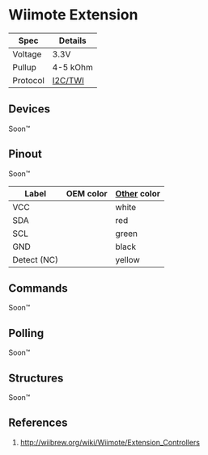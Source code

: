 # Wiimote Extension

Spec | Details
--- | ---
Voltage | 3.3V
Pullup | 4-5 kOhm
Protocol | [I2C/TWI](https://en.wikipedia.org/wiki/I%C2%B2C)

## Devices

Soon&trade;

## Pinout

Soon&trade;

Label | OEM color | [Other](https://www.amazon.com/gp/product/B01MXXU0QV/) color
--- | --- | ---
VCC | | white
SDA | | red
SCL | | green
GND | | black
Detect (NC) | | yellow

## Commands

Soon&trade;

## Polling

Soon&trade;

## Structures

Soon&trade;

## References

1. <http://wiibrew.org/wiki/Wiimote/Extension_Controllers>

